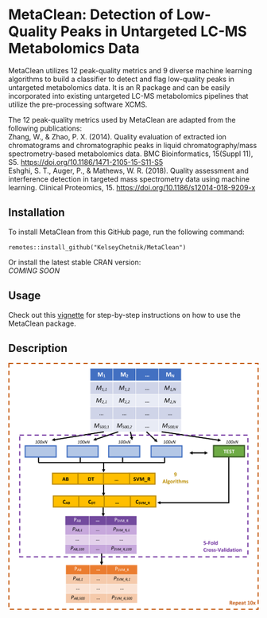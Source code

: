 # **MetaClean**: Detection of Low-Quality Peaks in Untargeted LC-MS Metabolomics Data
MetaClean utilizes 12 peak-quality metrics and 9 diverse machine learning algorithms to build a classifier to detect and flag low-quality peaks in untargeted metabolomics data. It is an R package and can be easily incorporated into existing untargeted
LC-MS metabolomics pipelines that utilize the pre-processing software XCMS.

The 12 peak-quality metrics used by MetaClean are adapted from the following publications: <br />
Zhang, W., & Zhao, P. X. (2014). Quality evaluation of extracted ion chromatograms and chromatographic peaks in liquid chromatography/mass spectrometry-based metabolomics data. BMC Bioinformatics, 15(Suppl 11), S5. https://doi.org/10.1186/1471-2105-15-S11-S5 <br />
Eshghi, S. T., Auger, P., & Mathews, W. R. (2018). Quality assessment and interference detection in targeted mass spectrometry data using machine learning. Clinical Proteomics, 15. https://doi.org/10.1186/s12014-018-9209-x


## Installation
To install MetaClean from this GitHub page, run the following command:
```
remotes::install_github("KelseyChetnik/MetaClean")
```

Or install the latest stable CRAN version: <br />
*COMING SOON*

## Usage
Check out this [vignette](https://github.com/KelseyChetnik/MetaClean/blob/master/vignettes/MetaClean_WalkThrough.Rmd) for step-by-step instructions on how to use the MetaClean package.

## Description
![](images/Fig3.png)
